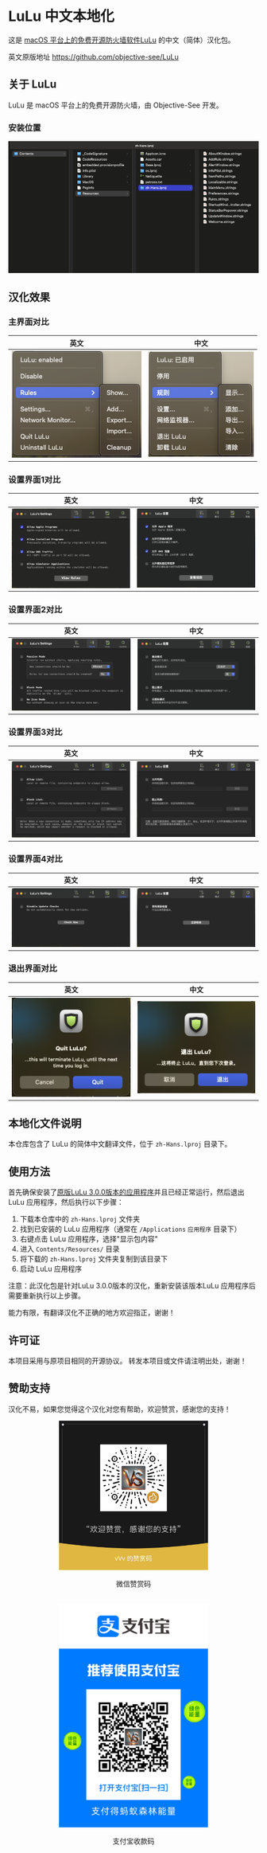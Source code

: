 # LuLu 中文本地化

这是 [macOS 平台上的免费开源防火墙软件LuLu](https://github.com/objective-see/LuLu) 的中文（简体）汉化包。

英文原版地址 https://github.com/objective-see/LuLu

## 关于 LuLu

LuLu 是 macOS 平台上的免费开源防火墙，由 Objective-See 开发。

### 安装位置
![安装位置](images/目录结构.png)

## 汉化效果
### 主界面对比
| 英文 | 中文 |
|------|------|
| ![英文界面1](images/lulu-english1.png) | ![中文界面1](images/lulu-chinese1.png) |

### 设置界面1对比
| 英文 | 中文 |
|------|------|
| ![英文界面2](images/lulu-english2.png) | ![中文界面2](images/lulu-chinese2.png) |

### 设置界面2对比
| 英文 | 中文 |
|------|------|
| ![英文界面3](images/lulu-english3.png) | ![中文界面3](images/lulu-chinese3.png) |

### 设置界面3对比
| 英文 | 中文 |
|------|------|
| ![英文界面4](images/lulu-english4.png) | ![中文界面4](images/lulu-chinese4.png) |

### 设置界面4对比
| 英文 | 中文 |
|------|------|
| ![英文界面5](images/lulu-english5.png) | ![中文界面5](images/lulu-chinese5.png) |

### 退出界面对比
| 英文 | 中文 |
|------|------|
| ![英文界面6](images/lulu-english6.png) | ![中文界面6](images/lulu-chinese6.png) |

## 本地化文件说明

本仓库包含了 LuLu 的简体中文翻译文件，位于 `zh-Hans.lproj` 目录下。

## 使用方法
首先确保安装了[原版LuLu 3.0.0版本的应用程序](https://github.com/objective-see/LuLu/releases/tag/v3.0.0)并且已经正常运行，然后退出LuLu 应用程序，然后执行以下步骤：
1. 下载本仓库中的 `zh-Hans.lproj` 文件夹
2. 找到已安装的 LuLu 应用程序（通常在 `/Applications` `应用程序` 目录下）
3. 右键点击 LuLu 应用程序，选择"显示包内容"
4. 进入 `Contents/Resources/` 目录
5. 将下载的 `zh-Hans.lproj` 文件夹复制到该目录下
6. 启动 LuLu 应用程序

注意：此汉化包是针对LuLu 3.0.0版本的汉化，重新安装该版本LuLu 应用程序后需要重新执行以上步骤。

能力有限，有翻译汉化不正确的地方欢迎指正，谢谢！

## 许可证

本项目采用与原项目相同的开源协议。
转发本项目或文件请注明出处，谢谢！

## 赞助支持

汉化不易，如果您觉得这个汉化对您有帮助，欢迎赞赏，感谢您的支持！

<div align="center">
  <img src="images/微信赞赏码.jpg" alt="微信赞赏码" width="300" />
  <br/>
  <p>微信赞赏码</p>
  <br/>
  <img src="images/支付宝收款码.jpg" alt="支付宝收款码" width="300" />
  <br/>
  <p>支付宝收款码</p>
</div> 